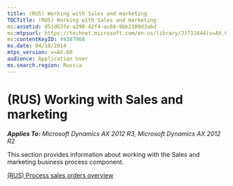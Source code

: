 ```yaml
---
title: (RUS) Working with Sales and marketing
TOCTitle: (RUS) Working with Sales and marketing
ms:assetid: d51d63fe-a298-42f4-ac68-9bb2109d3a6d
ms:mtpsurl: https://technet.microsoft.com/en-us/library/JJ711644(v=AX.60)
ms:contentKeyID: 49387968
ms.date: 04/18/2014
mtps_version: v=AX.60
audience: Application User
ms.search.region: Russia
---
```


# (RUS) Working with Sales and marketing 


_**Applies To:** Microsoft Dynamics AX 2012 R3, Microsoft Dynamics AX 2012 R2_

This section provides information about working with the Sales and marketing business process component.

[(RUS) Process sales orders overview](rus-process-sales-orders-overview.md)

  


